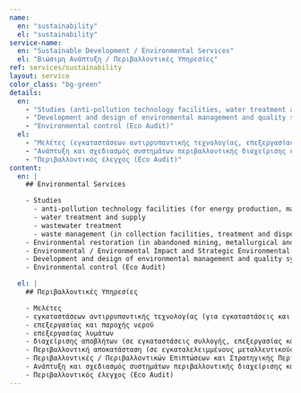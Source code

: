 ```yaml
---
name:
  en: "sustainability"
  el: "sustainability"
service-name:
  en: "Sustainable Development / Environmental Services"
  el: "Βιώσιμη Ανάπτυξη / Περιβαλλοντικές Υπηρεσίες"
ref: services/sustainability
layout: service
color_class: "bg-green"
details:
  en:
    - "Studies (anti-pollution technology facilities, water treatment and supply, waste management, etc.)"
    - "Development and design of environmental management and quality systems"
    - "Environmental control (Eco Audit)"
  el:
    - "Μελέτες (εγκαταστάσεων αντιρρυπαντικής τεχνολογίας, επεξεργασίας και παροχής νερού, διαχείρισης αποβλήτων, κ.α.)"
    - "Ανάπτυξη και σχεδιασμός συστημάτων περιβαλλοντικής διαχείρισης και ποιότητας"
    - "Περιβαλλοντικός έλεγχος (Eco Audit)"
content:
  en: |
    ## Environmental Services

    - Studies
      - anti-pollution technology facilities (for energy production, management and conservation facilities and activities)
      - water treatment and supply
      - wastewater treatment
      - waste management (in collection facilities, treatment and disposal of waste and material recovery)
    - Environmental restoration (in abandoned mining, metallurgical and other industrial sites)
    - Environmental / Environmental Impact and Strategic Environmental Assessment
    - Development and design of environmental management and quality systems
    - Environmental control (Eco Audit)

  el: |
    ## Περιβαλλοντικές Υπηρεσίες

    - Μελέτες
    - εγκαταστάσεων αντιρρυπαντικής τεχνολογίας (για εγκαταστάσεις και δραστηριότητες παραγωγής, διαχείρισης και εξοικονόμησης ενέργειας).
    - επεξεργασίας και παροχής νερού
    - επεξεργασίας λυμάτων
    - διαχείρισης αποβλήτων (σε εγκαταστάσεις συλλογής, επεξεργασίας και διάθεσης απορριμμάτων, αποβλήτων και ανάκτησης υλικών.)
    - Περιβαλλοντική αποκατάσταση (σε εγκαταλελειμμένους μεταλλευτικούς, μεταλλουργικούς και άλλους βιομηχανικούς χώρους.)
    - Περιβαλλοντικές / Περιβαλλοντικών Επιπτώσεων και Στρατηγικής Περιβαλλοντικής Εκτίμησης.
    - Ανάπτυξη και σχεδιασμός συστημάτων περιβαλλοντικής διαχείρισης και ποιότητας
    - Περιβαλλοντικός έλεγχος (Eco Audit)
---
```

